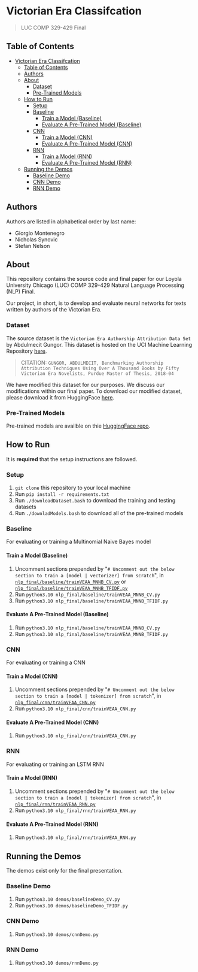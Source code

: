 # Victorian Era Classifcation

> LUC COMP 329-429 Final

## Table of Contents

- [Victorian Era Classifcation](#victorian-era-classifcation)
  - [Table of Contents](#table-of-contents)
  - [Authors](#authors)
  - [About](#about)
    - [Dataset](#dataset)
    - [Pre-Trained Models](#pre-trained-models)
  - [How to Run](#how-to-run)
    - [Setup](#setup)
    - [Baseline](#baseline)
      - [Train a Model (Baseline)](#train-a-model-baseline)
      - [Evaluate A Pre-Trained Model (Baseline)](#evaluate-a-pre-trained-model-baseline)
    - [CNN](#cnn)
      - [Train a Model (CNN)](#train-a-model-cnn)
      - [Evaluate A Pre-Trained Model (CNN)](#evaluate-a-pre-trained-model-cnn)
    - [RNN](#rnn)
      - [Train a Model (RNN)](#train-a-model-rnn)
      - [Evaluate A Pre-Trained Model (RNN)](#evaluate-a-pre-trained-model-rnn)
  - [Running the Demos](#running-the-demos)
    - [Baseline Demo](#baseline-demo)
    - [CNN Demo](#cnn-demo)
    - [RNN Demo](#rnn-demo)

## Authors

Authors are listed in alphabetical order by last name:

- Giorgio Montenegro
- Nicholas Synovic
- Stefan Nelson

## About

This repository contains the source code and final paper for our Loyola
University Chicago (LUC) COMP 329-429 Natural Language Processing (NLP) Final.

Our project, in short, is to develop and evaluate neural networks for texts
written by authors of the Victorian Era.

### Dataset

The source dataset is the `Victorian Era Authorship Attribution Data Set` by
Abdulmecit Gungor. This dataset is hosted on the UCI Machine Learning Repository
[here](https://archive.ics.uci.edu/ml/datasets/Victorian+Era+Authorship+Attribution).

> CITATION:
> `GUNGOR, ABDULMECIT, Benchmarking Authorship Attribution Techniques Using Over A Thousand Books by Fifty Victorian Era Novelists, Purdue Master of Thesis, 2018-04`

We have modified this dataset for our purposes. We discuss our modifications
within our final paper. To download our modified dataset, please download it
from HuggingFace
[here](https://huggingface.co/datasets/NicholasSynovic/Modified-VEAA).

### Pre-Trained Models

Pre-trained models are availble on thie
[HuggingFace repo](https://huggingface.co/NicholasSynovic/VEAA-Models).

## How to Run

It is **required** that the setup instructions are followed.

### Setup

1. `git clone` this repository to your local machine
1. Run `pip install -r requirements.txt`
1. Run `./downloadDataset.bash` to download the training and testing datasets
1. Run `./downladModels.bash` to download all of the pre-trained models

### Baseline

For evaluating or training a Multinomial Naive Bayes model

#### Train a Model (Baseline)

1. Uncomment sections prepended by
   "`# Uncomment out the below section to train a [model | vectorizer] from scratch`",
   in
   [`nlp_final/baseline/trainVEAA_MNNB_CV.py`](nlp_final/baseline/trainVEAA_MNNB_CV.py)
   or
   [`nlp_final/baseline/trainVEAA_MNNB_TFIDF.py`](nlp_final/baseline/trainVEAA_MNNB_TFIDF.py)
1. Run `python3.10 nlp_final/baseline/trainVEAA_MNNB_CV.py`
1. Run `python3.10 nlp_final/baseline/trainVEAA_MNNB_TFIDF.py`

#### Evaluate A Pre-Trained Model (Baseline)

1. Run `python3.10 nlp_final/baseline/trainVEAA_MNNB_CV.py`
1. Run `python3.10 nlp_final/baseline/trainVEAA_MNNB_TFIDF.py`

### CNN

For evaluating or training a CNN

#### Train a Model (CNN)

1. Uncomment sections prepended by
   "`# Uncomment out the below section to train a [model | tokenizer] from scratch`",
   in [`nlp_final/cnn/trainVEAA_CNN.py`](nlp_final/cnn/trainVEAA_CNN.py)
1. Run `python3.10 nlp_final/cnn/trainVEAA_CNN.py`

#### Evaluate A Pre-Trained Model (CNN)

1. Run `python3.10 nlp_final/cnn/trainVEAA_CNN.py`

### RNN

For evaluating or training an LSTM RNN

#### Train a Model (RNN)

1. Uncomment sections prepended by
   "`# Uncomment out the below section to train a [model | tokenizer] from scratch`",
   in [`nlp_final/rnn/trainVEAA_RNN.py`](nlp_final/rnn/trainVEAA_RNN.py)
1. Run `python3.10 nlp_final/rnn/trainVEAA_RNN.py`

#### Evaluate A Pre-Trained Model (RNN)

1. Run `python3.10 nlp_final/rnn/trainVEAA_RNN.py`

## Running the Demos

The demos exist only for the final presentation.

### Baseline Demo

1. Run `python3.10 demos/baselineDemo_CV.py`
1. Run `python3.10 demos/baselineDemo_TFIDF.py`

### CNN Demo

1. Run `python3.10 demos/cnnDemo.py`

### RNN Demo

1. Run `python3.10 demos/rnnDemo.py`
